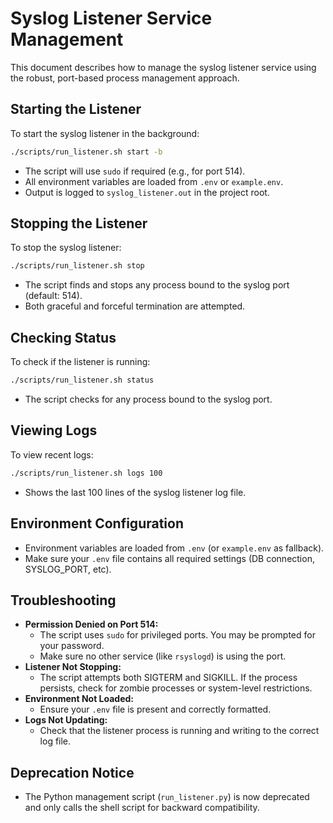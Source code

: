 # Syslog Listener Service Management

This document describes how to manage the syslog listener service using the robust, port-based process management approach.

## Starting the Listener

To start the syslog listener in the background:

```bash
./scripts/run_listener.sh start -b
```

- The script will use `sudo` if required (e.g., for port 514).
- All environment variables are loaded from `.env` or `example.env`.
- Output is logged to `syslog_listener.out` in the project root.

## Stopping the Listener

To stop the syslog listener:

```bash
./scripts/run_listener.sh stop
```

- The script finds and stops any process bound to the syslog port (default: 514).
- Both graceful and forceful termination are attempted.

## Checking Status

To check if the listener is running:

```bash
./scripts/run_listener.sh status
```

- The script checks for any process bound to the syslog port.

## Viewing Logs

To view recent logs:

```bash
./scripts/run_listener.sh logs 100
```

- Shows the last 100 lines of the syslog listener log file.

## Environment Configuration

- Environment variables are loaded from `.env` (or `example.env` as fallback).
- Make sure your `.env` file contains all required settings (DB connection, SYSLOG_PORT, etc).

## Troubleshooting

- **Permission Denied on Port 514:**
  - The script uses `sudo` for privileged ports. You may be prompted for your password.
  - Make sure no other service (like `rsyslogd`) is using the port.
- **Listener Not Stopping:**
  - The script attempts both SIGTERM and SIGKILL. If the process persists, check for zombie processes or system-level restrictions.
- **Environment Not Loaded:**
  - Ensure your `.env` file is present and correctly formatted.
- **Logs Not Updating:**
  - Check that the listener process is running and writing to the correct log file.

## Deprecation Notice

- The Python management script (`run_listener.py`) is now deprecated and only calls the shell script for backward compatibility. 